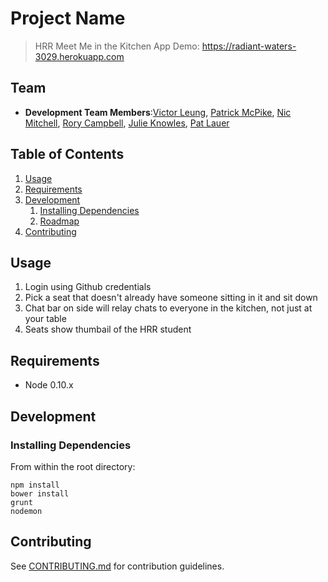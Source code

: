 # Project Name

> HRR Meet Me in the Kitchen App
> Demo: https://radiant-waters-3029.herokuapp.com

## Team

<!--   - __Product Owner__: Julie Knowles
  - __Scrum Master__: Pat Lauer -->
  - __Development Team Members__:[Victor Leung](https://github.com/victorleungtw), [Patrick McPike](https://github.com/mcpike), [Nic Mitchell](https://github.com/nicmitchell), [Rory Campbell](https://github.com/roryc89), [Julie Knowles](https://github.com/JulieMarie), [Pat Lauer](https://github.com/plauer) 


## Table of Contents

1. [Usage](#Usage)
1. [Requirements](#requirements)
1. [Development](#development)
    1. [Installing Dependencies](#installing-dependencies)
    1. [Roadmap](#roadmap)
1. [Contributing](#contributing)

## Usage

1. Login using Github credentials
2. Pick a seat that doesn't already have someone sitting in it and sit down
3. Chat bar on side will relay chats to everyone in the kitchen, not just at your table
4. Seats show thumbail of the HRR student 

## Requirements

- Node 0.10.x

## Development

### Installing Dependencies

From within the root directory:

    npm install
    bower install
    grunt
    nodemon


## Contributing

See [CONTRIBUTING.md](CONTRIBUTING.md) for contribution guidelines.
